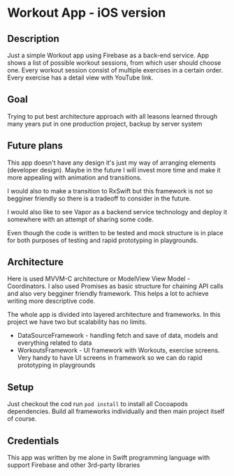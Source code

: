 # Workout App - iOS version
## Description
Just a simple Workout app using Firebase as a back-end service. App shows a list of possible workout sessions, from which user should choose one. Every workout session consist of multiple exercises in a certain order. Every exercise has a detail view with YouTube link. 

## Goal
Trying to put best architecture approach with all leasons learned through many years put in one production project, backup by server system
## Future plans
This app doesn't have any design it's just my way of arranging elements (developer design). Maybe in the future I will invest more time and make it more appealing with animation and transitions. 

I would also to make a transition to RxSwift but this framework is not so begginer friendly so there is a tradeoff to consider in the future.

I would also like to see Vapor as a backend service technology and deploy it somewhere with an attempt of sharing some code.

Even though the code is written to be tested and mock structure is in place for both purposes of testing and rapid prototyping in playgrounds.

## Architecture
Here is used MVVM-C architecture or ModelView View Model - Coordinators. I also used Promises as basic structure for chaining API calls and also very begginer friendly framework. This helps a lot to achieve writing more descriptive code.

The whole app is divided into layered architecture and frameworks. In this project we have two but scalability has no limits. 
* DataSourceFramework - handling fetch and save of data, models and everything related to data
* WorkoutsFramework - UI framework with Workouts, exercise screens. Very handy to have UI screens in framework so we can do rapid prototyping in playgrounds

## Setup
Just checkout the cod run `pod install` to install all Cocoapods dependencies. Build all frameworks individually and then main project itself of course.

## Credentials 
This app was written by me alone in Swift programming language with support Firebase and other 3rd-party libraries